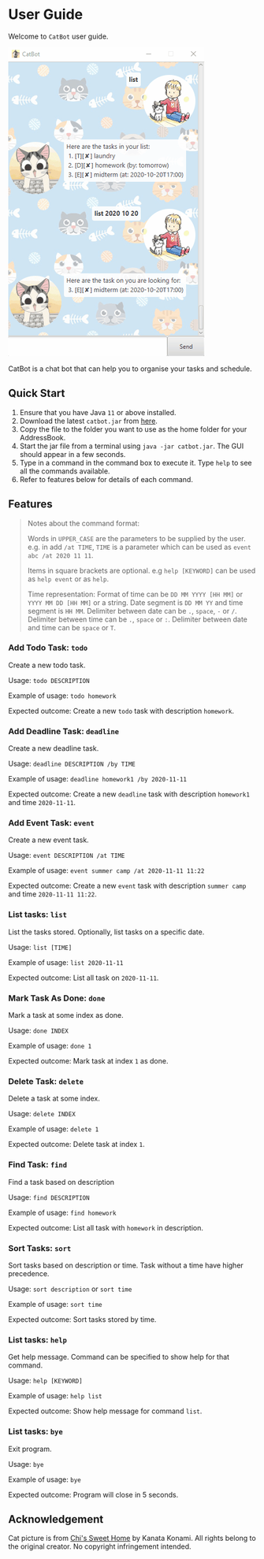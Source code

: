 # User Guide

Welcome to `CatBot` user guide. 

![Image of CatBot](https://github.com/luo-git/ip/raw/master/docs/catbot.gif)

CatBot is a chat bot that can help you to organise your tasks and schedule.

## Quick Start

1. Ensure that you have Java `11` or above installed.
2. Download the latest `catbot.jar` from [here](https://github.com/luo-git/ip/releases).
3. Copy the file to the folder you want to use as the home folder for your AddressBook.
4. Start the jar file from a terminal using `java -jar catbot.jar`. The GUI should appear in a few seconds.
5. Type in a command in the command box to execute it. Type `help` to see all the commands available.
6. Refer to features below for details of each command.

## Features

> Notes about the command format:
>
> Words in `UPPER_CASE` are the parameters to be supplied by the user.
> e.g. in add `/at TIME`, `TIME` is a parameter which can be used as `event abc /at 2020 11 11`.
>
> Items in square brackets are optional.
> e.g `help [KEYWORD]` can be used as `help event` or as `help`.
> 
> Time representation:
> Format of time can be `DD MM YYYY [HH MM]` or `YYYY MM DD [HH MM]` or a string. 
> Date segment is `DD MM YY` and time segment is `HH MM`.
> Delimiter between date can be `.`, `space`, `-` or `/`.
> Delimiter between time can be `.`, `space` or `:`.
> Delimiter between date and time can be `space` or `T`.

### Add Todo Task: `todo`
Create a new todo task.

Usage: `todo DESCRIPTION`

Example of usage: `todo homework`

Expected outcome: Create a new `todo` task with description `homework`.

### Add Deadline Task: `deadline`
Create a new deadline task.

Usage: `deadline DESCRIPTION /by TIME`

Example of usage: `deadline homework1 /by 2020-11-11`

Expected outcome: Create a new `deadline` task with description `homework1` and time `2020-11-11`.

### Add Event Task: `event`
Create a new event task.

Usage: `event DESCRIPTION /at TIME`

Example of usage: `event summer camp /at 2020-11-11 11:22`

Expected outcome: Create a new `event` task with description `summer camp` and time `2020-11-11 11:22`.

### List tasks: `list`
List the tasks stored. Optionally, list tasks on a specific date.

Usage: `list [TIME]`

Example of usage: `list 2020-11-11`

Expected outcome: List all task on `2020-11-11`.

### Mark Task As Done: `done`
Mark a task at some index as done.

Usage: `done INDEX`

Example of usage: `done 1`

Expected outcome: Mark task at index `1` as done.

### Delete Task: `delete`
Delete a task at some index.

Usage: `delete INDEX`

Example of usage: `delete 1`

Expected outcome: Delete task at index `1`.

### Find Task: `find`
Find a task based on description

Usage: `find DESCRIPTION`

Example of usage: `find homework`

Expected outcome: List all task with `homework` in description.

### Sort Tasks: `sort`
Sort tasks based on description or time.
Task without a time have higher precedence.

Usage: `sort description` or `sort time`

Example of usage: `sort time`

Expected outcome: Sort tasks stored by time.

### List tasks: `help`
Get help message. Command can be specified to show help for that command.

Usage: `help [KEYWORD]`

Example of usage: `help list`

Expected outcome: Show help message for command `list`.

### List tasks: `bye`
Exit program.

Usage: `bye`

Example of usage: `bye`

Expected outcome: Program will close in 5 seconds.

## Acknowledgement
Cat picture is from [Chi's Sweet Home](https://en.wikipedia.org/wiki/Chi%27s_Sweet_Home) by Kanata Konami.
All rights belong to the original creator.
No copyright infringement intended.